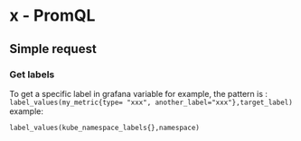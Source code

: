 # x - PromQL
## Simple request
### Get labels

To get a specific label in grafana variable for example, the pattern is :
`label_values(my_metric{type= "xxx", another_label="xxx"},target_label)`
example:
```
label_values(kube_namespace_labels{},namespace) 
```
